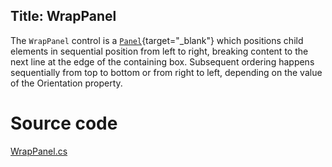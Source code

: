Title: WrapPanel
---
The `WrapPanel` control is a [`Panel`](/docs/controls/panel){target="_blank"} which positions child elements in sequential position from left to right, breaking content to the next line at the edge of the containing box. Subsequent ordering happens sequentially from top to bottom or from right to left, depending on the value of the Orientation property. 

# Source code
[WrapPanel.cs](https://github.com/AvaloniaUI/Avalonia/blob/master/src/Avalonia.Controls/WrapPanel.cs)

